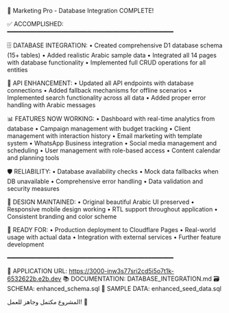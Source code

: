 
🎉 Marketing Pro - Database Integration COMPLETE! 

✅ ACCOMPLISHED:
━━━━━━━━━━━━━━━━━━━━━━━━━━━━━━━━━━━━━━━━━━━━━━

🗄️ DATABASE INTEGRATION:
• Created comprehensive D1 database schema (15+ tables)
• Added realistic Arabic sample data
• Integrated all 14 pages with database functionality
• Implemented full CRUD operations for all entities

🔗 API ENHANCEMENT:
• Updated all API endpoints with database connections
• Added fallback mechanisms for offline scenarios
• Implemented search functionality across all data
• Added proper error handling with Arabic messages

📊 FEATURES NOW WORKING:
• Dashboard with real-time analytics from database
• Campaign management with budget tracking
• Client management with interaction history
• Email marketing with template system
• WhatsApp Business integration
• Social media management and scheduling
• User management with role-based access
• Content calendar and planning tools

🛡️ RELIABILITY:
• Database availability checks
• Mock data fallbacks when DB unavailable
• Comprehensive error handling
• Data validation and security measures

🎨 DESIGN MAINTAINED:
• Original beautiful Arabic UI preserved
• Responsive mobile design working
• RTL support throughout application
• Consistent branding and color scheme

📝 READY FOR:
• Production deployment to Cloudflare Pages
• Real-world usage with actual data
• Integration with external services
• Further feature development

━━━━━━━━━━━━━━━━━━━━━━━━━━━━━━━━━━━━━━━━━━━━━━

🔗 APPLICATION URL: https://3000-inw3s77sri2cd5i5o7t1k-6532622b.e2b.dev
📚 DOCUMENTATION: DATABASE_INTEGRATION.md
🗃️ SCHEMA: enhanced_schema.sql
🎯 SAMPLE DATA: enhanced_seed_data.sql

المشروع مكتمل وجاهز للعمل! 🚀


